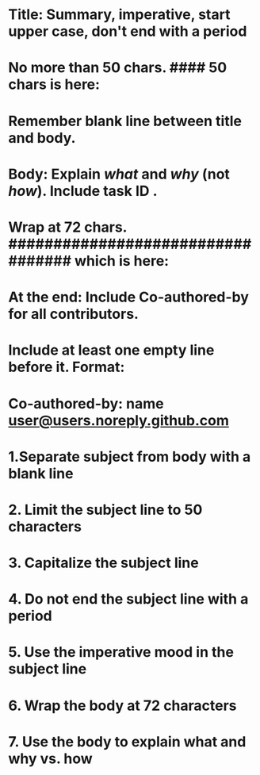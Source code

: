 # Title: Summary, imperative, start upper case, don't end with a period
# No more than 50 chars. #### 50 chars is here: #

# Remember blank line between title and body.

# Body: Explain *what* and *why* (not *how*). Include task ID .
# Wrap at 72 chars. ################################## which is here: #


# At the end: Include Co-authored-by for all contributors. 
# Include at least one empty line before it. Format: 
# Co-authored-by: name <user@users.noreply.github.com>
#
# 1.Separate subject from body with a blank line
# 2. Limit the subject line to 50 characters
# 3. Capitalize the subject line
# 4. Do not end the subject line with a period
# 5. Use the imperative mood in the subject line
# 6. Wrap the body at 72 characters
# 7. Use the body to explain what and why vs. how